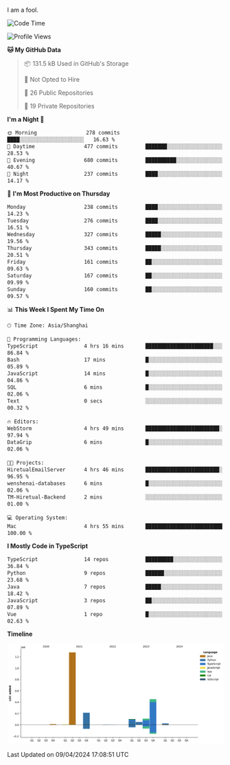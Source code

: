 I am a fool.

<!--START_SECTION:waka-->
![Code Time](http://img.shields.io/badge/Code%20Time-1%2C308%20hrs%2050%20mins-blue)

![Profile Views](http://img.shields.io/badge/Profile%20Views-0-blue)

**🐱 My GitHub Data** 

> 📦 131.5 kB Used in GitHub's Storage 
 > 
> 🚫 Not Opted to Hire
 > 
> 📜 26 Public Repositories 
 > 
> 🔑 19 Private Repositories 
 > 
**I'm a Night 🦉** 

```text
🌞 Morning                278 commits         ████░░░░░░░░░░░░░░░░░░░░░   16.63 % 
🌆 Daytime                477 commits         ███████░░░░░░░░░░░░░░░░░░   28.53 % 
🌃 Evening                680 commits         ██████████░░░░░░░░░░░░░░░   40.67 % 
🌙 Night                  237 commits         ████░░░░░░░░░░░░░░░░░░░░░   14.17 % 
```
📅 **I'm Most Productive on Thursday** 

```text
Monday                   238 commits         ████░░░░░░░░░░░░░░░░░░░░░   14.23 % 
Tuesday                  276 commits         ████░░░░░░░░░░░░░░░░░░░░░   16.51 % 
Wednesday                327 commits         █████░░░░░░░░░░░░░░░░░░░░   19.56 % 
Thursday                 343 commits         █████░░░░░░░░░░░░░░░░░░░░   20.51 % 
Friday                   161 commits         ██░░░░░░░░░░░░░░░░░░░░░░░   09.63 % 
Saturday                 167 commits         ██░░░░░░░░░░░░░░░░░░░░░░░   09.99 % 
Sunday                   160 commits         ██░░░░░░░░░░░░░░░░░░░░░░░   09.57 % 
```


📊 **This Week I Spent My Time On** 

```text
🕑︎ Time Zone: Asia/Shanghai

💬 Programming Languages: 
TypeScript               4 hrs 16 mins       ██████████████████████░░░   86.84 % 
Bash                     17 mins             █░░░░░░░░░░░░░░░░░░░░░░░░   05.89 % 
JavaScript               14 mins             █░░░░░░░░░░░░░░░░░░░░░░░░   04.86 % 
SQL                      6 mins              █░░░░░░░░░░░░░░░░░░░░░░░░   02.06 % 
Text                     0 secs              ░░░░░░░░░░░░░░░░░░░░░░░░░   00.32 % 

🔥 Editors: 
WebStorm                 4 hrs 49 mins       ████████████████████████░   97.94 % 
DataGrip                 6 mins              █░░░░░░░░░░░░░░░░░░░░░░░░   02.06 % 

🐱‍💻 Projects: 
HiretualEmailServer      4 hrs 46 mins       ████████████████████████░   96.95 % 
wenshenai-databases      6 mins              █░░░░░░░░░░░░░░░░░░░░░░░░   02.06 % 
TM-Hiretual-Backend      2 mins              ░░░░░░░░░░░░░░░░░░░░░░░░░   01.00 % 

💻 Operating System: 
Mac                      4 hrs 55 mins       █████████████████████████   100.00 % 
```

**I Mostly Code in TypeScript** 

```text
TypeScript               14 repos            █████████░░░░░░░░░░░░░░░░   36.84 % 
Python                   9 repos             ██████░░░░░░░░░░░░░░░░░░░   23.68 % 
Java                     7 repos             █████░░░░░░░░░░░░░░░░░░░░   18.42 % 
JavaScript               3 repos             ██░░░░░░░░░░░░░░░░░░░░░░░   07.89 % 
Vue                      1 repo              █░░░░░░░░░░░░░░░░░░░░░░░░   02.63 % 
```



**Timeline**

![Lines of Code chart](https://raw.githubusercontent.com/VeejaLiu/VeejaLiu/master/assets/bar_graph.png)


 Last Updated on 09/04/2024 17:08:51 UTC
<!--END_SECTION:waka-->
